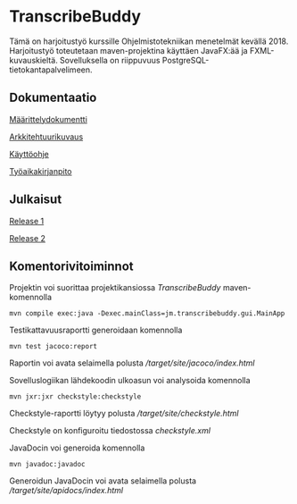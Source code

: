 ﻿# TranscribeBuddy

Tämä on harjoitustyö kurssille Ohjelmistotekniikan menetelmät kevällä 2018. Harjoitustyö toteutetaan maven-projektina käyttäen JavaFX:ää ja FXML-kuvauskieltä. Sovelluksella on riippuvuus PostgreSQL-tietokantapalvelimeen.

## Dokumentaatio

[Määrittelydokumentti](https://github.com/jmaattanen/otm-harjoitustyo/blob/master/dokumentaatio/maarittelydokumentti.md)

[Arkkitehtuurikuvaus](https://github.com/jmaattanen/otm-harjoitustyo/blob/master/dokumentaatio/arkkitehtuuri.md)

[Käyttöohje](https://github.com/jmaattanen/otm-harjoitustyo/blob/master/dokumentaatio/kayttoohje.md)

[Työaikakirjanpito](https://github.com/jmaattanen/otm-harjoitustyo/blob/master/dokumentaatio/tuntikirjanpito.md)

## Julkaisut

[Release 1](https://github.com/jmaattanen/otm-harjoitustyo/releases/tag/viikko5)

[Release 2](https://github.com/jmaattanen/otm-harjoitustyo/releases/tag/viikko6)

## Komentorivitoiminnot

Projektin voi suorittaa projektikansiossa _TranscribeBuddy_ maven-komennolla

```
mvn compile exec:java -Dexec.mainClass=jm.transcribebuddy.gui.MainApp
```

Testikattavuusraportti generoidaan komennolla

```
mvn test jacoco:report
```

Raportin voi avata selaimella polusta _/target/site/jacoco/index.html_

Sovelluslogiikan lähdekoodin ulkoasun voi analysoida komennolla

```
mvn jxr:jxr checkstyle:checkstyle
```

Checkstyle-raportti löytyy polusta _/target/site/checkstyle.html_

Checkstyle on konfiguroitu tiedostossa _checkstyle.xml_

JavaDocin voi generoida komennolla

```
mvn javadoc:javadoc
```

Generoidun JavaDocin voi avata selaimella polusta _/target/site/apidocs/index.html_


